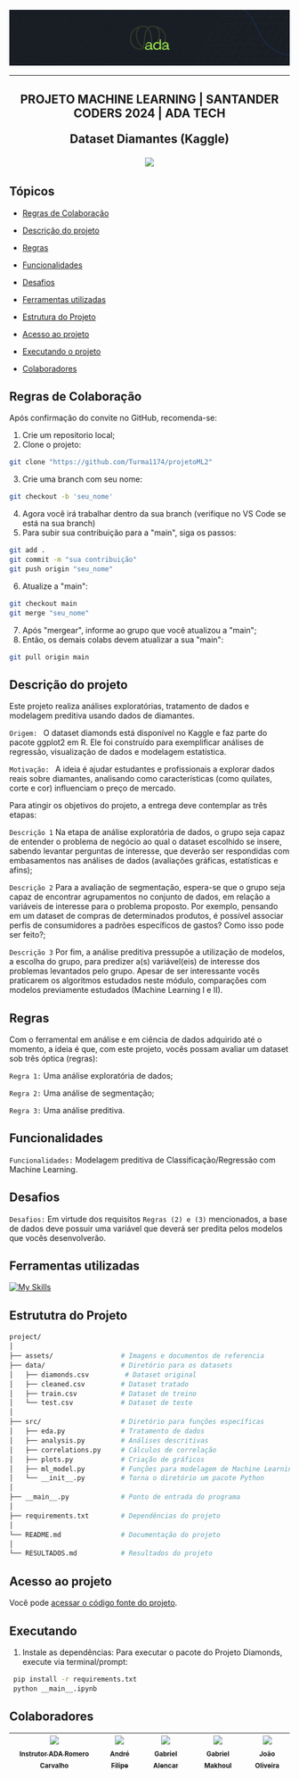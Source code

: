 ![Logo da Ada Tech Crusos](./assets/LogoAdaCabecalho.png)

<hr>

<H2 align="center">
  PROJETO MACHINE LEARNING | SANTANDER CODERS 2024 | ADA TECH
  
  Dataset Diamantes (Kaggle)
</H2>


<p align="center">
   <img src="https://img.shields.io/static/v1?label=STATUS&message=%20EM CONSTRUÇÃO&color=RED&style=for-the-badge" #vitrinedev/>
</p>


## Tópicos 

- [Regras de Colaboração](#regras-de-colaboração)

- [Descrição do projeto](#descrição-do-projeto)

- [Regras](#regras)

- [Funcionalidades](#funcionalidades)

- [Desafios](#desafios)

- [Ferramentas utilizadas](#ferramentas-utilizadas)

- [Estrutura do Projeto](#estrutura-do-projeto)

- [Acesso ao projeto](#acesso-ao-projeto)

- [Executando o projeto](#executando)

- [Colaboradores](#colaboradores)

## Regras de Colaboração

Após confirmação do convite no GitHub, recomenda-se:

1. Crie um repositorio local;
2. Clone o projeto: 
```bash
git clone "https://github.com/Turma1174/projetoML2"
```
3. Crie uma branch com seu nome:
```bash
git checkout -b 'seu_nome' 
```
4. Agora você irá trabalhar dentro da sua branch (verifique no VS Code se está na sua branch)
5. Para subir sua contribuição para a "main", siga os passos:
```bash
git add .
git commit -m "sua contribuição"
git push origin "seu_nome"
```
6. Atualize a "main": 
```bash
git checkout main
git merge "seu_nome"
```
7. Após "mergear", informe ao grupo que você atualizou a "main";
8. Então, os demais colabs devem atualizar a sua "main":
```bash
git pull origin main
```

## Descrição do projeto

Este projeto realiza análises exploratórias, tratamento de dados e modelagem preditiva usando dados de diamantes.

`Origem: ` O dataset diamonds está disponível no Kaggle e faz parte do pacote ggplot2 em R. Ele foi construído para exemplificar análises de regressão, visualização de dados e modelagem estatística.

`Motivação: ` A ideia é ajudar estudantes e profissionais a explorar dados reais sobre diamantes, analisando como características (como quilates, corte e cor) influenciam o preço de mercado.

Para atingir os objetivos do projeto, a entrega deve contemplar as três etapas:

`Descrição 1` Na etapa de análise exploratória de dados, o grupo seja capaz de entender o problema de negócio ao qual o dataset escolhido se insere, sabendo levantar perguntas de interesse, que deverão ser respondidas com embasamentos nas análises de dados (avaliações gráficas, estatísticas e afins);

`Descrição 2` Para a avaliação de segmentação, espera-se que o grupo seja capaz de encontrar agrupamentos no conjunto de dados, em relação a variáveis de interesse para o problema proposto. Por exemplo, pensando em um dataset de compras de determinados produtos, é possível associar perfis de consumidores a padrões específicos de gastos? Como isso pode ser feito?;

`Descrição 3` Por fim, a análise preditiva pressupõe a utilização de modelos, a escolha do grupo, para predizer a(s) variável(eis) de interesse dos problemas levantados pelo grupo. Apesar de ser interessante vocês praticarem os algoritmos estudados neste módulo, comparações com modelos previamente estudados (Machine Learning I e II).

## Regras
Com o ferramental em análise e em ciência de dados adquirido até o momento, a ideia é que, com este projeto, vocês possam avaliar um dataset sob três óptica (regras):

`Regra 1:` Uma análise exploratória de dados;

`Regra 2:` Uma análise de segmentação;

`Regra 3:` Uma análise preditiva.

## Funcionalidades

`Funcionalidades:` Modelagem preditiva de Classificação/Regressão com Machine Learning.

## Desafios

`Desafios:` Em virtude dos requisitos `Regras (2) e (3)` mencionados, a base de dados deve possuir uma variável que deverá ser predita pelos modelos que vocês desenvolverão.

## Ferramentas utilizadas

[![My Skills](https://skillicons.dev/icons?i=git,github,python)](https://skillicons.dev)

## Estrututra do Projeto

```bash
project/
│
├── assets/                 # Imagens e documentos de referencia
├── data/                   # Diretório para os datasets
│   ├── diamonds.csv         # Dataset original
│   ├── cleaned.csv         # Dataset tratado
│   ├── train.csv           # Dataset de treino
│   └── test.csv            # Dataset de teste
│
├── src/                    # Diretório para funções específicas
│   ├── eda.py              # Tratamento de dados
│   ├── analysis.py         # Análises descritivas
│   ├── correlations.py     # Cálculos de correlação
│   ├── plots.py            # Criação de gráficos
│   ├── ml_model.py         # Funções para modelagem de Machine Learning
│   └── __init__.py         # Torna o diretório um pacote Python
│
├── __main__.py             # Ponto de entrada do programa
│
├── requirements.txt        # Dependências do projeto
│
└── README.md               # Documentação do projeto
│
└── RESULTADOS.md           # Resultados do projeto

```

## Acesso ao projeto

Você pode [acessar o código fonte do projeto](https://github.com/Turma1174/projetoML2/).

## Executando

1. Instale as dependências:
  Para executar o pacote do Projeto Diamonds, execute via terminal/prompt:
  
  ```bash
   pip install -r requirements.txt
   python __main__.ipynb
  ```

## Colaboradores

| [<img src="https://avatars.githubusercontent.com/u/85369108?v=4" width=115> <br><sub>Instrutor ADA Romero Carvalho</sub>](https://github.com/RomeroFC1301) |  [<img src="https://avatars.githubusercontent.com/u/20822673?v=4" width=115><br><sub>André Filipe</sub>](https://github.com/filipester) | [<img src="https://avatars.githubusercontent.com/u/117116076?v=4" width=115> <br><sub>Gabriel Alencar</sub>](https://github.com/devalenca) | [<img src="https://avatars.githubusercontent.com/u/98609170?v=4" width=115><br><sub>Gabriel Makhoul</sub>](https://github.com/GMakhoul) | [<img src="https://avatars.githubusercontent.com/u/170963236?s=96&v=4" width=115><br><sub>João Oliveira</sub>](https://github.com/jjofilho) | 
| :---: | :---: | :---: | :---: | :---: |
